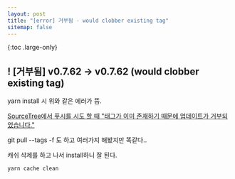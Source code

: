 ```yaml
---
layout: post
title: "[error] 거부됨 - would clobber existing tag"
sitemap: false
---
```


{:toc .large-only}

## ! [거부됨] v0.7.62 -> v0.7.62 (would clobber existing tag)

yarn install 시 위와 같은 에러가 뜸.<br/>

[SourceTree에서 푸시를 시도 할 때 "태그가 이미 존재하기 때문에 업데이트가 거부되었습니다."](qastack.kr/programming/31929667/updates-were-rejected-because-the-tag-already-exists-when-attempting-to-push-i)<br/>

git pull --tags -f 도 하고 여러가지 해봤지만 똑같다..

캐쉬 삭제를 하고 나서 install하니 잘 된다.

```js
yarn cache clean
```
